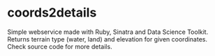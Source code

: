 coords2details
==============

Simple webservice made with Ruby, Sinatra and Data Science Toolkit.
Returns terrain type (water, land) and elevation for given coordinates.
Check source code for more details.
